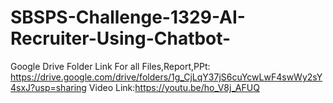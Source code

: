 # SBSPS-Challenge-1329-AI-Recruiter-Using-Chatbot-
Google Drive Folder Link For all Files,Report,PPt: https://drive.google.com/drive/folders/1g_CjLqY37jS6cuYcwLwF4swWy2sY4sxJ?usp=sharing
Video Link:https://youtu.be/ho_V8j_AFUQ
